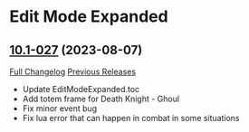# Edit Mode Expanded

## [10.1-027](https://github.com/teelolws/EditModeExpanded/tree/10.1-027) (2023-08-07)
[Full Changelog](https://github.com/teelolws/EditModeExpanded/compare/10.1-026...10.1-027) [Previous Releases](https://github.com/teelolws/EditModeExpanded/releases)

- Update EditModeExpanded.toc  
- Add totem frame for Death Knight - Ghoul  
- Fix minor event bug  
- Fix lua error that can happen in combat in some situations  
